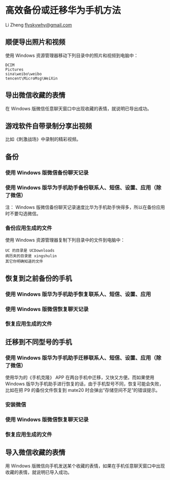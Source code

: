 # 高效备份或迁移华为手机方法

Li Zheng <flyskywhy@gmail.com>

## 顺便导出照片和视频
使用 Windows 资源管理器移动下列目录中的照片和视频到电脑中：

    DCIM
    Pictures
    sina\weibo\weibo
    tencent\MicroMsg\WeiXin

## 导出微信收藏的表情
在 Windows 版微信任意聊天窗口中出现收藏的表情，就说明已导出成功。

## 游戏软件自带录制分享出视频
比如《刺激战场》中录制的精彩视频。

## 备份
### 使用 Windows 版微信备份聊天记录

### 使用 Windows 版华为手机助手备份联系人、短信、设置、应用（除了微信）
注： Windows 版微信备份聊天记录速度比华为手机助手快得多，所以在备份应用时不要勾选微信。

### 备份应用生成的文件
使用 Windows 资源管理器复制下列目录中的文件到电脑中：

    UC 的目录是 UCDownloads
    病历夹的目录是 xingshulin
    其它你明确知道的文件

## 恢复到之前备份的手机
### 使用 Windows 版华为手机助手恢复联系人、短信、设置、应用
### 使用 Windows 版微信恢复聊天记录
### 恢复应用生成的文件

## 迁移到不同型号的手机
### 使用 Windows 版华为手机助手迁移联系人、短信、设置、应用（除了微信）
使用华为的《手机克隆》 APP 在两台手机中迁移，又快又方便。而如果使用 Windows 版华为手机助手进行恢复的话，由于手机型号不同，恢复可能会失败，比如在把 P9 的备份文件恢复到 mate20 时会弹出“存储空间不足”的错误提示。

### 安装微信
### 使用 Windows 版微信恢复聊天记录
### 恢复应用生成的文件

## 导入微信收藏的表情
用 Windows 版微信向手机发送某个收藏的表情，如果在手机任意聊天窗口中出现收藏的表情，就说明已导入成功。
